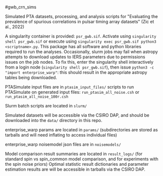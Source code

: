 #gwb_crn_sims

Simulated PTA datasets, processing, and analysis scripts for "Evaluating the prevalence of spurious correlations in pulsar timing array datasets" (Zic et al., 2022)

A singularity container is provided: `psr_gwb.sif`. Activate using `singularity shell psr_gwb.sif` or execute using `singularity exec psr_gwb.sif python3 <scriptname>.py`. This package has all software and python libraries required to run the analyses. Occasionally, slurm jobs may fail when astropy attempts to download updates to IERS parameters due to permissions issues on the job nodes. To fix this, enter the singularity shell interactively from a login node (`singularity shell psr_gwb.sif`), then issue `python3 -c "import enterprise_warp"`: this should result in the appropriate astropy tables being downloaded. 

PTASimulate input files are in `ptasim_input_files/`
scripts to run PTASimulate on generated input files: `run_ptasim_all_noise.csh` or `run_ptasim_all_noise_100r.csh `

Slurm batch scripts are located in `slurm/`

Simulated datasets will be accessible via the CSIRO DAP, and should be downloaded into the `data/` directory in this repo.

enterprise_warp params are located in `params/` (subdirectories are stored as tarballs and will need inflating to access individual files)

enterprise_warp noisemodel json files are in `noisemodels/`

Model comparison result summaries are located in `result_logs/` (for standard spin vs spin_common model comparison, and for experiments with the spin noise priors)
Optimal statistic result dictionaries and parameter estimation results are will be accessible in tarballs via the CSIRO DAP.
